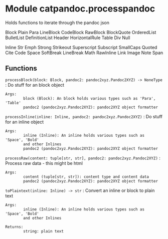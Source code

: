 Module catpandoc.processpandoc
==============================
Holds functions to iterate through the pandoc json

Block
        Plain
        Para
        LineBlock
        CodeBlock
        RawBlock
        BlockQuote
        OrderedList
        BulletList
        DefinitionList
        Header
        HorizontalRule
        Table
        Div
        Null

Inline
        Str
        Emph
        Strong
        Strikeout
        Superscript
        Subscript
        SmallCaps
        Quoted
        Cite
        Code
        Space
        SoftBreak
        LineBreak
        Math
        RawInline
        Link
        Image
        Note
        Span

Functions
---------

    
`processBlock(block: Block, pandoc2: pandoc2xyz.Pandoc2XYZ) ‑> NoneType`
:   Do stuff for an block object
    
    Args:
            block (Block): An block holds various types such as 'Para', 'Table'
            pandoc2 (pandoc2xyz.Pandoc2XYZ): pandoc2XYZ object formatter

    
`processInline(inline: Inline, pandoc2: pandoc2xyz.Pandoc2XYZ)`
:   Do stuff for an inline object
    
    Args:
            inline (Inline): An inline holds various types such as 'Space', 'Bold'
            and other Inlines
            pandoc2 (pandoc2xyz.Pandoc2XYZ): pandoc2XYZ object formatter

    
`processRaw(content: tuple[str, str], pandoc2: pandoc2xyz.Pandoc2XYZ)`
:   Process raw data - this might be html
    
    Args:
            content (tuple[str, str]): content type and content data
            pandoc2 (pandoc2xyz.Pandoc2XYZ): pandoc2XYZ object formatter

    
`toPlaintext(inline: Inline) ‑> str`
:   Convert an inline or block to plain text
    
    Args:
            inline (Inline): An inline holds various types such as 'Space', 'Bold'
            and other Inlines
    
    Returns:
            string: plain text